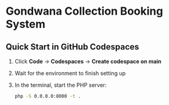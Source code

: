 # Gondwana Collection Booking System

## Quick Start in GitHub Codespaces

1. Click **Code** → **Codespaces** → **Create codespace on main**  
2. Wait for the environment to finish setting up  
3. In the terminal, start the PHP server:

   ```bash
   php -S 0.0.0.0:8000 -t .
